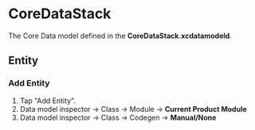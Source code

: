 # CoreDataStack
The Core Data model defined in the **CoreDataStack.xcdatamodeld**.

## Entity
### Add Entity
1. Tap "Add Entity". 
2. Data model inspector -> Class -> Module -> **Current Product Module**
3. Data model inspector -> Class -> Codegen -> **Manual/None**